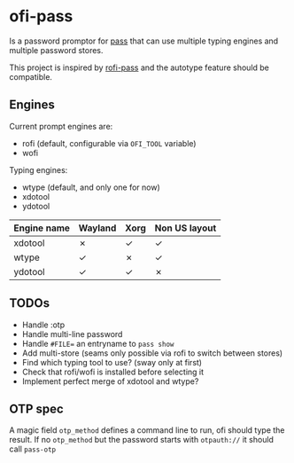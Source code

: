 # ofi-pass

Is a password promptor for [pass](http://zx2c4.com/projects/password-store/) that can use multiple typing engines and multiple password stores.

This project is inspired by [rofi-pass](https://github.com/carnager/rofi-pass) and the autotype feature should be compatible.


## Engines

Current prompt engines are:
- rofi (default, configurable via `OFI_TOOL` variable)
- wofi

Typing engines:
- wtype (default, and only one for now)
- xdotool
- ydotool

| Engine name | Wayland | Xorg | Non US layout |
| :--         | :--     | :--  | :--           |
| xdotool     | ✗       | ✓    | ✓             |
| wtype       | ✓       | ✗    | ✓             |
| ydotool     | ✓       | ✓    | ✗             |


## TODOs

- Handle :otp
- Handle multi-line password
- Handle `#FILE=` an entryname to `pass show`
- Add multi-store (seams only possible via rofi to switch between stores)
- Find which typing tool to use? (sway only at first)
- Check that rofi/wofi is installed before selecting it
- Implement perfect merge of xdotool and wtype?


## OTP spec

A magic field `otp_method` defines a command line to run, ofi should type the result.
If no `otp_method` but the password starts with `otpauth://` it should call `pass-otp`
